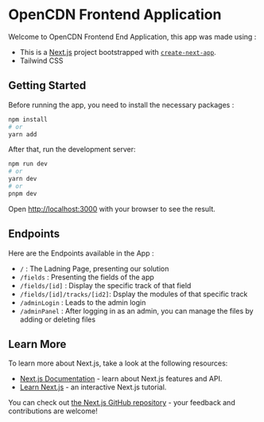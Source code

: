 # OpenCDN Frontend Application

Welcome to OpenCDN Frontend End Application, this app was made using :

 - This is a [Next.js](https://nextjs.org/) project bootstrapped with [`create-next-app`](https://github.com/vercel/next.js/tree/canary/packages/create-next-app).
 - Tailwind CSS

## Getting Started

Before running the app, you need to install the necessary packages :

```bash
npm install
# or
yarn add
```


After that, run the development server:

```bash
npm run dev
# or
yarn dev
# or
pnpm dev
```

Open [http://localhost:3000](http://localhost:3000) with your browser to see the result.

## Endpoints

Here are the Endpoints available in the App :

 - `/` : The Ladning Page, presenting our solution
 - `/fields` : Presenting the fields of the app
 - `/fields/[id]` : Display the specific track of that field
 - `/fields/[id]/tracks/[id2]`: Dsplay the modules of that specific track
 - `/adminLogin` : Leads to the admin login
 - `/adminPanel` : After logging in as an admin, you can manage the files by adding or deleting files

## Learn More

To learn more about Next.js, take a look at the following resources:

- [Next.js Documentation](https://nextjs.org/docs) - learn about Next.js features and API.
- [Learn Next.js](https://nextjs.org/learn) - an interactive Next.js tutorial.

You can check out [the Next.js GitHub repository](https://github.com/vercel/next.js/) - your feedback and contributions are welcome!
